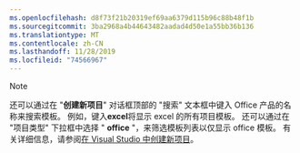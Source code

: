```yaml
---
ms.openlocfilehash: d8f73f21b20319ef69aa6379d115b96c88b48f1b
ms.sourcegitcommit: 3ba2968a4b44643482aadad4d50e1a55bb36b136
ms.translationtype: MT
ms.contentlocale: zh-CN
ms.lasthandoff: 11/28/2019
ms.locfileid: "74566967"
---
```

> [!NOTE]
> 还可以通过在 "**创建新项目**" 对话框顶部的 "搜索" 文本框中键入 Office 产品的名称来搜索模板。 例如，键入**excel**将显示 excel 的所有项目模板。
还可以通过在 "项目类型" 下拉框中选择 " **office** "，来筛选模板列表以仅显示 office 模板。  有关详细信息，请参阅[在 Visual Studio 中创建新项目](../../ide/create-new-project.md)。
